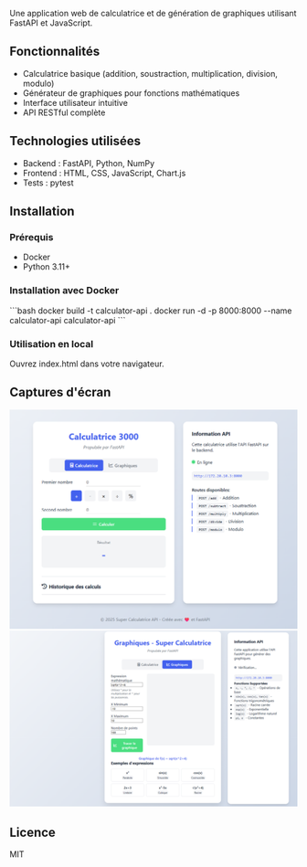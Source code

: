 Une application web de calculatrice et de génération de graphiques utilisant FastAPI et JavaScript.

## Fonctionnalités

- Calculatrice basique (addition, soustraction, multiplication, division, modulo)
- Générateur de graphiques pour fonctions mathématiques
- Interface utilisateur intuitive
- API RESTful complète

## Technologies utilisées

- Backend : FastAPI, Python, NumPy
- Frontend : HTML, CSS, JavaScript, Chart.js
- Tests : pytest

## Installation

### Prérequis
- Docker
- Python 3.11+

### Installation avec Docker
\`\`\`bash
docker build -t calculator-api .
docker run -d -p 8000:8000 --name calculator-api calculator-api
\`\`\`

### Utilisation en local
Ouvrez index.html dans votre navigateur.

## Captures d'écran

![Calculatrice](Calculatrice.png)
![Graphiques](Graphique.png)

## Licence

MIT